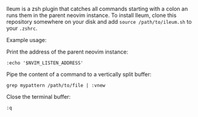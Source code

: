 Ileum is a zsh plugin that catches all commands starting with a colon an runs them in the parent neovim instance. To install Ileum, clone this repository somewhere on your disk and add `source /path/to/ileum.sh` to your `.zshrc`.

Example usage:

Print the address of the parent neovim instance:
```
:echo '$NVIM_LISTEN_ADDRESS'
```

Pipe the content of a command to a vertically split buffer:
```
grep mypattern /path/to/file | :vnew
```

Close the terminal buffer:
```
:q
```
